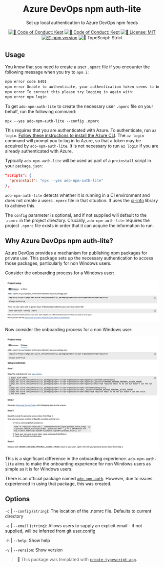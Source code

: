 <h1 align="center">Azure DevOps npm auth-lite</h1>

<p align="center">Set up local authentication to Azure DevOps npm feeds</p>

<p align="center">
	<a href="https://github.com/johnnyreilly/ado-npm-auth-lite/actions/workflows/release.yml" target="_blank"><img alt="🤝 Code of Conduct: Kept" src="https://github.com/johnnyreilly/ado-npm-auth-lite/actions/workflows/release.yml/badge.svg" /></a>
	<a href="https://github.com/johnnyreilly/ado-npm-auth-lite/blob/main/.github/CODE_OF_CONDUCT.md" target="_blank"><img alt="🤝 Code of Conduct: Kept" src="https://img.shields.io/badge/%F0%9F%A4%9D_code_of_conduct-kept-21bb42" /></a>
	<a href="https://github.com/johnnyreilly/ado-npm-auth-lite/blob/main/LICENSE.md" target="_blank"><img alt="📝 License: MIT" src="https://img.shields.io/badge/%F0%9F%93%9D_license-MIT-21bb42.svg"></a>
	<a href="http://npmjs.com/package/ado-npm-auth-lite"><img alt="📦 npm version" src="https://img.shields.io/npm/v/ado-npm-auth-lite?color=21bb42&label=%F0%9F%93%A6%20npm" /></a>
	<img alt="💪 TypeScript: Strict" src="https://img.shields.io/badge/%F0%9F%92%AA_typescript-strict-21bb42.svg" />
</p>

## Usage

You know that you need to create a user `.npmrc` file if you encounter the following message when you try to `npm i`:

```sh
npm error code E401
npm error Unable to authenticate, your authentication token seems to be invalid.
npm error To correct this please try logging in again with:
npm error npm login
```

To get `ado-npm-auth-lite` to create the necessary user `.npmrc` file on your behalf, run the following command:

```shell
npx --yes ado-npm-auth-lite --config .npmrc
```

This requires that you are authenticated with Azure. To authenticate, run `az login`. [Follow these instructions to install the Azure CLI](https://learn.microsoft.com/en-us/cli/azure/install-azure-cli). The `az login` command will prompt you to log in to Azure, so that a token may be acquired by `ado-npm-auth-lite`. It is not necessary to run `az login` if you are already authenticated with Azure.

Typically `ado-npm-auth-lite` will be used as part of a `preinstall` script in your `package.json`:

```json
"scripts": {
  "preinstall": "npx --yes ado-npm-auth-lite"
},
```

`ado-npm-auth-lite` detects whether it is running in a CI environment and does not create a users `.npmrc` file in that situation. It uses the [ci-info](https://github.com/watson/ci-info) library to achieve this.

The `config` parameter is optional, and if not supplied will default to the `.npmrc` in the project directory. Crucially, `ado-npm-auth-lite` requires the project `.npmrc` file exists in order that it can acquire the information to run.

## Why Azure DevOps npm auth-lite?

Azure DevOps provides a mechanism for publishing npm packages for private use. This package sets up the necessary authentication to access those packages; particularly for non Windows users.

Consider the onboarding process for a Windows user:

![screenshot of the onboarding process for Windows users](screenshot-onboarding-with-windows.png)

Now consider the onboarding process for a non Windows user:

![screenshot of the onboarding process for non Windows users](screenshot-onboarding-with-other.png)

This is a significant difference in the onboarding experience. `ado-npm-auth-lite` aims to make the onboarding experience for non Windows users as simple as it is for Windows users.

There is an official package named [`ado-npm-auth`](https://github.com/microsoft/ado-npm-auth). However, due to issues experienced in using that package, this was created.

## Options

`-c` | `--config` (`string`): The location of the .npmrc file. Defaults to current directory

`-e` | `--email` (`string`): Allows users to supply an explicit email - if not supplied, will be inferred from git user.config

`-h` | `--help`: Show help

`-v` | `--version`: Show version

<!-- You can remove this notice if you don't want it 🙂 no worries! -->

> 💙 This package was templated with [`create-typescript-app`](https://github.com/JoshuaKGoldberg/create-typescript-app).
